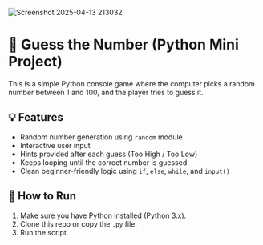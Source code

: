 ![Screenshot 2025-04-13 213032](https://github.com/user-attachments/assets/94fd42ef-4ab1-4f98-aa0d-f9f8f572a91e)


# 🎯 Guess the Number (Python Mini Project)

This is a simple Python console game where the computer picks a random number between 1 and 100, and the player tries to guess it.

## 💡 Features

- Random number generation using `random` module
- Interactive user input
- Hints provided after each guess (Too High / Too Low)
- Keeps looping until the correct number is guessed
- Clean beginner-friendly logic using `if`, `else`, `while`, and `input()`

## 🚀 How to Run

1. Make sure you have Python installed (Python 3.x).
2. Clone this repo or copy the `.py` file.
3. Run the script.

